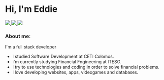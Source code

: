 <h1>
    Hi, I'm Eddie
</h1>
<div>
    <a href="mailto:edaguilarce@gmail.com">
        <img src="https://img.shields.io/badge/Gmail-D14836?style=for-the-badge&logo=gmail&logoColor=white">
    </a>
    <a href="https://wa.me/5213326539333/?text=Hi%20Eddie,%20I%20saw%20your%20GitHub%20profile%20online">
        <img src="https://img.shields.io/badge/WhatsApp-25D366?style=for-the-badge&logo=whatsapp&logoColor=white">
    </a>
    <a href="www.linkedin/in/eddieag">
        <img src="https://img.shields.io/badge/LinkedIn-0077B5?style=for-the-badge&logo=linkedin&logoColor=white">
    </a>
</div>

### About me:

I'm a full stack developer

- I studied Software Development at CETI Colomos.
- I'm currently studying Financial Fngineering at ITESO.
- I try to use technologies and coding in order to solve financial problems.
- I love developing websites, apps, videogames and databases.
